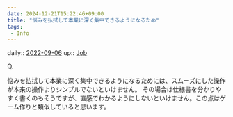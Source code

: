 ```yaml
---
date: 2024-12-21T15:22:46+09:00
title: "悩みを払拭して本業に深く集中できるようになるため"
tags:
 - Info
---
```


daily:: [2022-09-06](Daily_Note/2022-09-06.md)
up:: [Job](../Bar/Job.md)

Q.

悩みを払拭して本業に深く集中できるようになるためには、スムーズにした操作が本来の操作よりシンプルでないといけません。
その場合は仕様書を分かりやすく書くのもそうですが、直感でわかるようにしないといけません。この点はゲーム作りと類似していると思います。